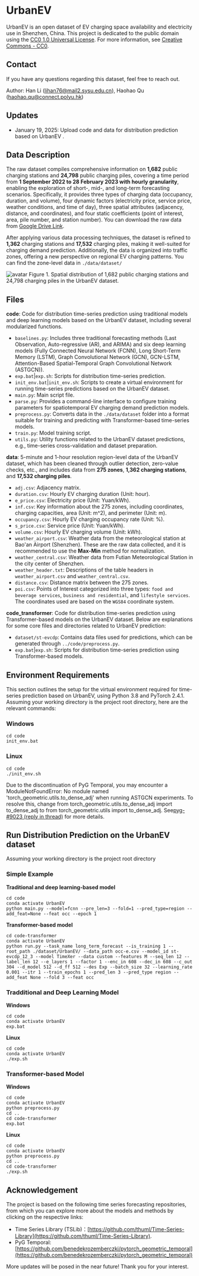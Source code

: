 # UrbanEV

UrbanEV is an open dataset of EV charging space availability and electricity use in Shenzhen, China. This project is dedicated to the public domain using the [CC0 1.0 Universal License](LICENSE). For more information, see [Creative Commons - CC0](https://creativecommons.org/publicdomain/zero/1.0/).

<!-- >Qu, H., Kuang, H., Li, J., & You, L. (2023). A physics-informed and attention-based graph learning approach for regional electric vehicle charging demand prediction. IEEE Transactions on Intellgent Transportation Systems. [Paper in IEEE Explore](https://ieeexplore.ieee.org/document/10539613) [Paper in arXiv](https://arxiv.org/abs/2309.05259) -->

<!-- ```shell

``` -->

## Contact

If you have any questions regarding this dataset, feel free to reach out.

Author: Han Li (lihan76@mail2.sysu.edu.cn), Haohao Qu (haohao.qu@connect.polyu.hk)

## Updates

* January 19, 2025: Upload code and data for distribution prediction based on UrbanEV .

## Data Description

The raw dataset compiles comprehensive information on **1,682** public charging stations and **24,798** public charging piles, covering a time period from **1 September 2022 to 28 February 2023 with hourly granularity**, enabling the exploration of short-, mid-, and long-term forecasting scenarios. Specifically, it provides three types of charging data (occupancy, duration, and volume), four dynamic factors (electricity price, service price, weather conditions, and time of day), three spatial attributes (adjacency, distance, and coordinates), and four static coefficients (point of interest, area, pile number, and station number). You can download the raw data from [Google Drive Link](https://drive.google.com/drive/folders/1VUgdb8uNgmtvO93BHBK_OrSxjndrF-48?usp=sharing).

 After applying various data processing techniques, the dataset is refined to **1,362** charging stations and **17,532** charging piles, making it well-suited for charging demand prediction. Additionally, the data is organized into traffic zones, offering a new perspective on regional EV charging patterns. You can find the zone-level data in `./data/dataset/`

![avatar](figs/map.png) Figure 1. Spatial distribution of 1,682 public charging stations and 24,798 charging piles in the UrbanEV dataset.

## Files

**code**: Code for distribution time-series prediction using traditional models and deep learning models based on the UrbanEV dataset, including several modularized functions.

* `baselines.py`: Includes three traditional forecasting methods (Last Observation, Auto-regressive (AR), and ARIMA) and six deep learning models (Fully Connected Neural Network (FCNN), Long Short-Term Memory (LSTM), Graph Convolutional Network (GCN), GCN-LSTM, Attention-Based Spatial-Temporal Graph Convolutional Network (ASTGCN)).
* `exp.bat`|`exp.sh`: Scripts for distribution time-series prediction.
* `init_env.bat`|`init_env.sh`: Scripts to create a virtual environment for running time-series predictions based on the UrbanEV dataset.
* `main.py`: Main script file.
* `parse.py`: Provides a command-line interface to configure training parameters for spatiotemporal EV charging demand prediction models.
* `preprocess.py`: Converts data in the `./data/dataset` folder into a format suitable for training and predicting with Transformer-based time-series models.
* `train.py`: Model training script.
* `utils.py`: Utility functions related to the UrbanEV dataset predictions, e.g., time-series cross-validation and dataset preparation.

**data**:  5-minute and 1-hour resolution region-level data of the UrbanEV dataset, which has been cleaned through outlier detection, zero-value checks, etc., and includes data from **275 zones**, **1,362 charging stations**, and **17,532 charging piles**.

* `adj.csv`: Adjacency matrix.
* `duration.csv`: Hourly EV charging duration (Unit: hour).
* `e_price.csv`: Electricity price (Unit: Yuan/kWh).
* `inf.csv`: Key information about the 275 zones, including coordinates, charging capacities, area (Unit: m^2), and perimeter (Unit: m).
* `occupancy.csv`: Hourly EV charging occupancy rate (Unit: %).
* `s_price.csv`: Service price (Unit: Yuan/kWh).
* `volume.csv`: Hourly EV charging volume (Unit: kWh).
* `weather_airport.csv`: Weather data from the meteorological station at Bao'an Airport (Shenzhen). These are the raw data collected, and it is recommended to use the **Max-Min** method for normalization.
* `weather_central.csv`: Weather data from Futian Meteorological Station in the city center of Shenzhen.
* `weather_header.txt`: Descriptions of the table headers in `weather_airport.csv` and `weather_central.csv`.
* `distance.csv`: Distance matrix between the 275 zones.
* `poi.csv`: Points of Interest categorized into three types: `food and beverage services`, `business and residential`, and `lifestyle services`. The coordinates used are based on the `WGS84` coordinate system.

**code_transformer**: Code for distribution time-series prediction using Transformer-based models on the UrbanEV dataset. Below are explanations for some core files and directories related to UrbanEV prediction:

* `dataset/st-evcdp`: Contains data files used for predictions, which can be generated through `../code/preprocess.py`.
* `exp.bat`|`exp.sh`: Scripts for distribution time-series prediction using Transformer-based models.


## Environment Requirements

This section outlines the setup for the virtual environment required for time-series prediction based on UrbanEV, using Python 3.8 and PyTorch 2.4.1. Assuming your working directory is the project root directory, here are the relevant commands:

### Windows

```shell
cd code
init_env.bat
```

### Linux

```shell
cd code
./init_env.sh
```

Due to the discontinuation of PyG Temporal, you may encounter a ModuleNotFoundError: No module named 'torch_geometric.utils.to_dense_adj' when running ASTGCN experiments. To resolve this, change from torch_geometric.utils.to_dense_adj import to_dense_adj to from torch_geometric.utils import to_dense_adj. See[pyg-#9023 (reply in thread)](https://github.com/pyg-team/pytorch_geometric/discussions/9023#discussioncomment-8813817) for more details.

## Run Distribution Prediction on the UrbanEV dataset

Assuming your working directory is the project root directory

### Simple Example

**Traditional and deep learning-based model**

```shell
cd code
conda activate UrbanEV
python main.py --model=fcnn --pre_len=3 --fold=1 --pred_type=region --add_feat=None --feat occ --epoch 1
```

**Transformer-based model**

```shell
cd code-transformer
conda activate UrbanEV
python run.py --task_name long_term_forecast --is_training 1 --root_path ./dataset/UrbanEV/ --data_path occ-e.csv --model_id st-evcdp_12_3 --model TimeXer --data custom --features M --seq_len 12 --label_len 12 --e_layers 1 --factor 1 --enc_in 608 --dec_in 608 --c_out 304 --d_model 512 --d_ff 512 --des Exp --batch_size 32 --learning_rate 0.001 --itr 1 --train_epochs 1 --pred_len 3 --pred_type region --add_feat None --fold 3 --feat occ
```

### Tradditional and Deep Learning Model

**Windows**

```shell
cd code
conda activate UrbanEV
exp.bat
```

**Linux**

```shell
cd code
conda activate UrbanEV
./exp.sh
```

### Transformer-based Model

**Windows**

```shell
cd code
conda activate UrbanEV
python preprocess.py
cd ..
cd code-transformer
exp.bat
```

**Linux**

```shell
cd code
conda activate UrbanEV
python preprocess.py
cd ..
cd code-transformer
./exp.sh
```

## Acknowledgement

The project is based on the following time series forecasting repositories, from which you can explore more about the models and methods by clicking on the respective links:

* Time Series Library (TSLib)：[https://github.com/thuml/Time-Series-Library](https://github.com/thuml/Time-Series-Library).
* PyG Temporal: [https://github.com/benedekrozemberczki/pytorch_geometric_temporal](https://github.com/benedekrozemberczki/pytorch_geometric_temporal)



More updates will be posed in the near future! Thank you for your interest.
